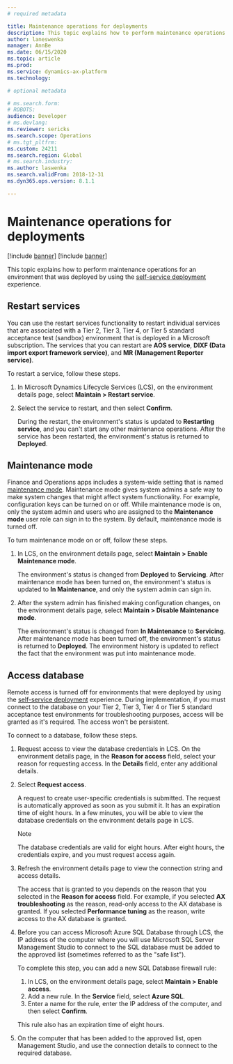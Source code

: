 ```yaml
---
# required metadata

title: Maintenance operations for deployments
description: This topic explains how to perform maintenance operations for an environment that was deployed by using the self-service deployment experience.
author: laneswenka
manager: AnnBe
ms.date: 06/15/2020
ms.topic: article
ms.prod: 
ms.service: dynamics-ax-platform
ms.technology: 

# optional metadata

# ms.search.form: 
# ROBOTS: 
audience: Developer
# ms.devlang: 
ms.reviewer: sericks
ms.search.scope: Operations
# ms.tgt_pltfrm: 
ms.custom: 24211
ms.search.region: Global
# ms.search.industry: 
ms.author: laswenka
ms.search.validFrom: 2018-12-31
ms.dyn365.ops.version: 8.1.1

---
```


# Maintenance operations for deployments

[!include [banner](../includes/banner.md)]
[!include [banner](../includes/limited-availability.md)]

This topic explains how to perform maintenance operations for an environment that was deployed by using the [self-service deployment](infrastructure-stack.md) experience.

## Restart services

You can use the restart services functionality to restart individual services that are associated with a Tier 2, Tier 3, Tier 4, or Tier 5 standard acceptance test (sandbox) environment that is deployed in a Microsoft subscription. The services that you can restart are **AOS service**, **DIXF (Data import export framework service)**, and **MR (Management Reporter service)**.

To restart a service, follow these steps.

1. In Microsoft Dynamics Lifecycle Services (LCS), on the environment details page, select **Maintain \> Restart service**.
2. Select the service to restart, and then select **Confirm**.

    During the restart, the environment's status is updated to **Restarting service**, and you can't start any other maintenance operations. After the service has been restarted, the environment's status is returned to **Deployed**.

## Maintenance mode

Finance and Operations apps includes a system-wide setting that is named [maintenance mode](../sysadmin/maintenance-mode.md). Maintenance mode gives system admins a safe way to make system changes that might affect system functionality. For example, configuration keys can be turned on or off. While maintenance mode is on, only the system admin and users who are assigned to the **Maintenance mode** user role can sign in to the system. By default, maintenance mode is turned off.

To turn maintenance mode on or off, follow these steps.

1. In LCS, on the environment details page, select **Maintain \> Enable Maintenance mode**.

    The environment's status is changed from **Deployed** to **Servicing**. After maintenance mode has been turned on, the environment's status is updated to **In Maintenance**, and only the system admin can sign in.

2. After the system admin has finished making configuration changes, on the environment details page, select **Maintain \> Disable Maintenance mode**.

    The environment's status is changed from **In Maintenance** to **Servicing**. After maintenance mode has been turned off, the environment's status is returned to **Deployed**. The environment history is updated to reflect the fact that the environment was put into maintenance mode.

## Access database

Remote access is turned off for environments that were deployed by using the [self-service deployment](infrastructure-stack.md) experience. During implementation, if you must connect to the database on your Tier 2, Tier 3, Tier 4 or Tier 5 standard acceptance test environments for troubleshooting purposes, access will be granted as it's required. The access won't be persistent.

To connect to a database, follow these steps.

1. Request access to view the database credentials in LCS. On the environment details page, in the **Reason for access** field, select your reason for requesting access. In the **Details** field, enter any additional details. 
2. Select **Request access**.

    A request to create user-specific credentials is submitted. The request is automatically approved as soon as you submit it. It has an expiration time of eight hours. In a few minutes, you will be able to view the database credentials on the environment details page in LCS.

    > [!NOTE]
    > The database credentials are valid for eight hours. After eight hours, the credentials expire, and you must request access again.

3. Refresh the environment details page to view the connection string and access details.

    The access that is granted to you depends on the reason that you selected in the **Reason for access** field. For example, if you selected **AX troubleshooting** as the reason, read-only access to the AX database is granted. If you selected **Performance tuning** as the reason, write access to the AX database is granted.

4. Before you can access Microsoft Azure SQL Database through LCS, the IP address of the computer where you will use Microsoft SQL Server Management Studio to connect to the SQL database must be added to the approved list (sometimes referred to as the "safe list").

    To complete this step, you can add a new SQL Database firewall rule:

    1. In LCS, on the environment details page, select **Maintain \> Enable access**.
    2. Add a new rule. In the **Service** field, select **Azure SQL**.
    3. Enter a name for the rule, enter the IP address of the computer, and then select **Confirm**.

    This rule also has an expiration time of eight hours.

5. On the computer that has been added to the approved list, open Management Studio, and use the connection details to connect to the required database.

